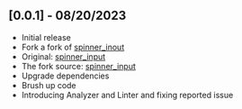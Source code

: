 ## [0.0.1] - 08/20/2023

- Initial release
- Fork a fork of [spinner_inout](https://pub.dev/packages/spinner_input)
- Original: [spinner_input](https://github.com/Ali-Azmoud/spinner_input)
- The fork source: [spinner_input](https://github.com/ened/spinner_input)
- Upgrade dependencies
- Brush up code
- Introducing Analyzer and Linter and fixing reported issue
